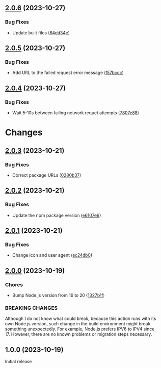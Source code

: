 ## [2.0.6](https://github.com/prantlf/delete-cache-action/compare/v2.0.5...v2.0.6) (2023-10-27)


### Bug Fixes

* Update built files ([84dd34e](https://github.com/prantlf/delete-cache-action/commit/84dd34eee8531715bbd275cdc42927b166db2a88))

## [2.0.5](https://github.com/prantlf/delete-cache-action/compare/v2.0.4...v2.0.5) (2023-10-27)


### Bug Fixes

* Add URL to the failed request error message ([f57bccc](https://github.com/prantlf/delete-cache-action/commit/f57bccc2260cd6ad20265e746038f064b2137e4b))

## [2.0.4](https://github.com/prantlf/delete-cache-action/compare/v2.0.3...v2.0.4) (2023-10-27)


### Bug Fixes

* Wait 5-10s between failing network requet attempts ([7807e88](https://github.com/prantlf/delete-cache-action/commit/7807e88325cd184e3634cf5ee6cf174501b64ac0))

# Changes

## [2.0.3](https://github.com/prantlf/delete-cache-action/compare/v2.0.2...v2.0.3) (2023-10-21)

### Bug Fixes

* Correct package URLs ([0280b37](https://github.com/prantlf/delete-cache-action/commit/0280b37145e205cd5e4e352ad553376866684a97))

## [2.0.2](https://github.com/prantlf/delete-cache-action/compare/v2.0.1...v2.0.2) (2023-10-21)

### Bug Fixes

* Update the npm package version ([e6107e9](https://github.com/prantlf/delete-cache-action/commit/e6107e98a2c320b02ce873f93d38263c0a93f2a6))

## [2.0.1](https://github.com/prantlf/delete-cache-action/compare/v2.0.0...v2.0.1) (2023-10-21)

### Bug Fixes

* Change icon and user agent ([ec24db0](https://github.com/prantlf/delete-cache-action/commit/ec24db09f4ad4d468191075690c99b2d828c8bbb))

## [2.0.0](https://github.com/prantlf/delete-cache-action/compare/v1.0.0...v2.0.0) (2023-10-19)

### Chores

* Bump Node.js version from 16 to 20 ([1327b1f](https://github.com/prantlf/delete-cache-action/commit/1327b1fb7b1e6ac19d685fd30507849b0737ded0))

### BREAKING CHANGES

Although I do not know what could break, because this action
runs with its own Node.js version, such change in the build environment might
break something unexpectedly. For example, Node.js prefers IPV6 to IPV4 since
17. However, there are no known problems or migration steps necessary.

## 1.0.0 (2023-10-19)

Initial release

